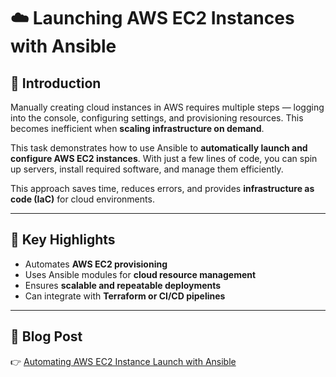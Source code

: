 # ☁️ Launching AWS EC2 Instances with Ansible

## 🔹 Introduction
Manually creating cloud instances in AWS requires multiple steps — logging into the console, configuring settings, and provisioning resources. This becomes inefficient when **scaling infrastructure on demand**.  

This task demonstrates how to use Ansible to **automatically launch and configure AWS EC2 instances**. With just a few lines of code, you can spin up servers, install required software, and manage them efficiently.  

This approach saves time, reduces errors, and provides **infrastructure as code (IaC)** for cloud environments.

---

## 📌 Key Highlights
- Automates **AWS EC2 provisioning**  
- Uses Ansible modules for **cloud resource management**  
- Ensures **scalable and repeatable deployments**  
- Can integrate with **Terraform or CI/CD pipelines**  

---

## 📖 Blog Post
👉 [Automating AWS EC2 Instance Launch with Ansible](https://www.linkedin.com/posts/aman-kant-mahto_docker-management-using-ansible-activity-7257624839715241986-AKhM)
